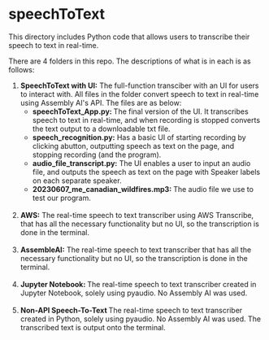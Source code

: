 # speechToText
This directory includes Python code that allows users to transcribe their speech to text in real-time.

There are 4 folders in this repo. The descriptions of what is in each is as follows:
<br>
<ol>
  <li>
    <strong> SpeechToText with UI:</strong> The full-function transciber with an UI for users to interact with. All files in the folder convert speech to text in real-time using Assembly AI's API. The files are as below: 
    <ul>
      <li> <strong> speechToText_App.py: </strong> The final version of the UI. It transcribes speech to text in real-time, and when recording is stopped converts the text output to a downloadable txt file. <br></li>
      <li> <strong> speech_recognition.py:</strong> Has a basic UI of starting recording by clicking abutton, outputting speech as text on the page, and stopping recording (and the program). <br> </li>
      <li> <strong> audio_file_transcript.py:</strong> The UI enables a user to input an audio file, and outputs the speech as text on the page with Speaker labels on each separate speaker. <br> </li>
      <li><strong>20230607_me_canadian_wildfires.mp3: </strong> The audio file we use to test our program. </li>
    </ul>
  </li><br>
  <li> <strong> AWS:</strong> The real-time speech to text transcriber using AWS Transcribe, that has all the necessary functionality but no UI, so the transcription is done in the terminal. </li><br>
  <li> <strong> AssembleAI:</strong> The real-time speech to text transcriber that has all the necessary functionality but no UI, so the transcription is done in the terminal. </li><br>
  <li> <strong> Jupyter Notebook: </strong> The real-time speech to text transcriber created in Jupyter Notebook, solely using pyaudio. No Assembly AI was used. </li><br>
  <li> <strong> Non-API Speech-To-Text </strong> The real-time speech to text transcriber created in Python, solely using pyaudio. No Assembly AI was used. The transcribed text is output onto the terminal.</li><br>
</ol>
